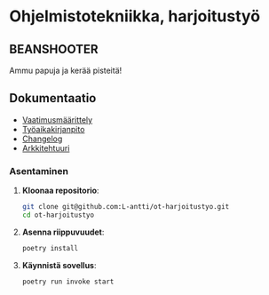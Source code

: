 # Ohjelmistotekniikka, harjoitustyö

## BEANSHOOTER
Ammu papuja ja kerää pisteitä!

## Dokumentaatio
* [Vaatimusmäärittely](https://github.com/L-antti/ot-harjoitustyo/blob/main/dokumentaatio/vaatimusmaarittely.md)
* [Työaikakirjanpito](https://github.com/L-antti/ot-harjoitustyo/blob/main/dokumentaatio/tyoaikakirjanpito.md)
* [Changelog](https://github.com/L-antti/ot-harjoitustyo/blob/main/dokumentaatio/changelog.md)
* [Arkkitehtuuri](https://github.com/L-antti/ot-harjoitustyo/blob/main/dokumentaatio/arkkitehtuuri.md)

### Asentaminen

1. **Kloonaa repositorio**:
   ```bash
   git clone git@github.com:L-antti/ot-harjoitustyo.git
   cd ot-harjoitustyo
   ```
2. **Asenna riippuvuudet**:
   ```bash
   poetry install
   ```
3. **Käynnistä sovellus**:
   ```bash
   poetry run invoke start
   ```
